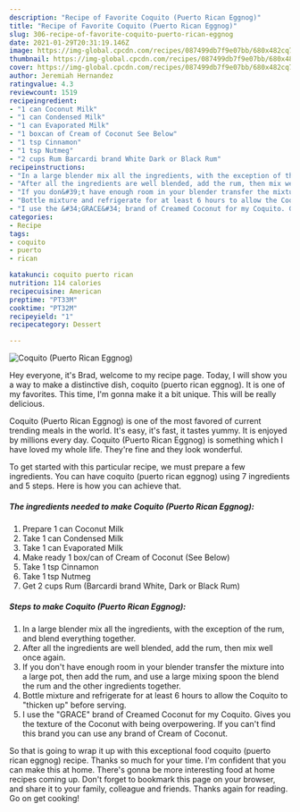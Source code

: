 ```yaml
---
description: "Recipe of Favorite Coquito (Puerto Rican Eggnog)"
title: "Recipe of Favorite Coquito (Puerto Rican Eggnog)"
slug: 306-recipe-of-favorite-coquito-puerto-rican-eggnog
date: 2021-01-29T20:31:19.146Z
image: https://img-global.cpcdn.com/recipes/087499db7f9e07bb/680x482cq70/coquito-puerto-rican-eggnog-recipe-main-photo.jpg
thumbnail: https://img-global.cpcdn.com/recipes/087499db7f9e07bb/680x482cq70/coquito-puerto-rican-eggnog-recipe-main-photo.jpg
cover: https://img-global.cpcdn.com/recipes/087499db7f9e07bb/680x482cq70/coquito-puerto-rican-eggnog-recipe-main-photo.jpg
author: Jeremiah Hernandez
ratingvalue: 4.3
reviewcount: 1519
recipeingredient:
- "1 can Coconut Milk"
- "1 can Condensed Milk"
- "1 can Evaporated Milk"
- "1 boxcan of Cream of Coconut See Below"
- "1 tsp Cinnamon"
- "1 tsp Nutmeg"
- "2 cups Rum Barcardi brand White Dark or Black Rum"
recipeinstructions:
- "In a large blender mix all the ingredients, with the exception of the rum, and blend everything together."
- "After all the ingredients are well blended, add the rum, then mix well once again."
- "If you don&#39;t have enough room in your blender transfer the mixture into a large pot, then add the rum, and use a large mixing spoon the blend the rum and the other ingredients together."
- "Bottle mixture and refrigerate for at least 6 hours to allow the Coquito to &#34;thicken up&#34; before serving."
- "I use the &#34;GRACE&#34; brand of Creamed Coconut for my Coquito. Gives you the texture of the Coconut with being overpowering. If you can&#39;t find this brand you can use any brand of Cream of Coconut."
categories:
- Recipe
tags:
- coquito
- puerto
- rican

katakunci: coquito puerto rican 
nutrition: 114 calories
recipecuisine: American
preptime: "PT33M"
cooktime: "PT32M"
recipeyield: "1"
recipecategory: Dessert

---
```



![Coquito (Puerto Rican Eggnog)](https://img-global.cpcdn.com/recipes/087499db7f9e07bb/680x482cq70/coquito-puerto-rican-eggnog-recipe-main-photo.jpg)

Hey everyone, it's Brad, welcome to my recipe page. Today, I will show you a way to make a distinctive dish, coquito (puerto rican eggnog). It is one of my favorites. This time, I'm gonna make it a bit unique. This will be really delicious.



Coquito (Puerto Rican Eggnog) is one of the most favored of current trending meals in the world. It's easy, it's fast, it tastes yummy. It is enjoyed by millions every day. Coquito (Puerto Rican Eggnog) is something which I have loved my whole life. They're fine and they look wonderful.


To get started with this particular recipe, we must prepare a few ingredients. You can have coquito (puerto rican eggnog) using 7 ingredients and 5 steps. Here is how you can achieve that.

<!--inarticleads1-->

##### The ingredients needed to make Coquito (Puerto Rican Eggnog):

1. Prepare 1 can Coconut Milk
1. Take 1 can Condensed Milk
1. Take 1 can Evaporated Milk
1. Make ready 1 box/can of Cream of Coconut (See Below)
1. Take 1 tsp Cinnamon
1. Take 1 tsp Nutmeg
1. Get 2 cups Rum (Barcardi brand White, Dark or Black Rum)




<!--inarticleads2-->

##### Steps to make Coquito (Puerto Rican Eggnog):

1. In a large blender mix all the ingredients, with the exception of the rum, and blend everything together.
1. After all the ingredients are well blended, add the rum, then mix well once again.
1. If you don&#39;t have enough room in your blender transfer the mixture into a large pot, then add the rum, and use a large mixing spoon the blend the rum and the other ingredients together.
1. Bottle mixture and refrigerate for at least 6 hours to allow the Coquito to &#34;thicken up&#34; before serving.
1. I use the &#34;GRACE&#34; brand of Creamed Coconut for my Coquito. Gives you the texture of the Coconut with being overpowering. If you can&#39;t find this brand you can use any brand of Cream of Coconut.




So that is going to wrap it up with this exceptional food coquito (puerto rican eggnog) recipe. Thanks so much for your time. I'm confident that you can make this at home. There's gonna be more interesting food at home recipes coming up. Don't forget to bookmark this page on your browser, and share it to your family, colleague and friends. Thanks again for reading. Go on get cooking!
